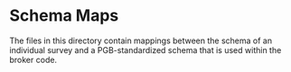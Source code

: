 # Schema Maps

The files in this directory contain mappings between the schema of an individual
survey and a PGB-standardized schema that is used within the broker code.
